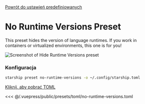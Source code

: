 [Powrót do ustawień predefiniowanych](./README.md#no-runtime-versions)

# No Runtime Versions Preset

This preset hides the version of language runtimes. If you work in containers or virtualized environments, this one is for you!

![Screenshot of Hide Runtime Versions preset](/presets/img/no-runtime-versions.png)

### Konfiguracja

```sh
starship preset no-runtime-versions -o ~/.config/starship.toml
```

[Kliknij, aby pobrać TOML](/presets/toml/no-runtime-versions.toml)

<<< @/.vuepress/public/presets/toml/no-runtime-versions.toml
